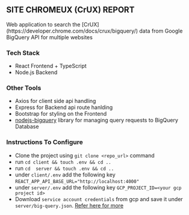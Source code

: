 ## SITE CHROMEUX (CrUX) REPORT

<p>Web application to search the [CrUX](https://developer.chrome.com/docs/crux/bigquery/) data from Google BigQuery API for multiple websites</p>

### Tech Stack

- React Frontend + TypeScript
- Node.js Backend

### Other Tools

- Axios for client side api handling
- Express for Backend api route hanlding
- Bootstrap for styling on the Frontend
- [nodejs-bigquery](https://github.com/googleapis/nodejs-bigquery) library for managing query requests to BigQuery Database

### Instructions To Configure

- Clone the project using `git clone <repo_url>` command
- run `cd client && touch .env && cd ..`
- run `cd  server && touch .env && cd ..`
- under `client/.env` add the following key `REACT_APP_API_BASE_URL="http://localhost:4000"`
- under `server/.env` add the following key `GCP_PROJECT_ID=<your gcp project id>`
- Download `service account credentials` from gcp and save it under `server/big-query.json`. [Refer here for more](https://codelabs.developers.google.com/codelabs/cloud-bigquery-nodejs/index.html?index=..%2F..index#0)
